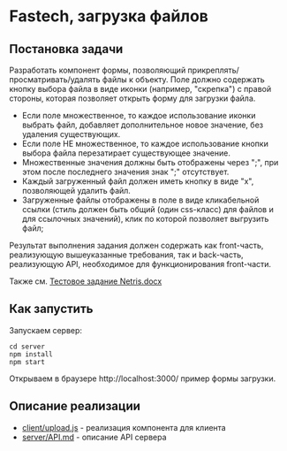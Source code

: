 # Fastech, загрузка файлов

## Постановка задачи

Разработать компонент формы, позволяющий прикреплять/просматривать/удалять файлы к объекту.
Поле должно содержать кнопку выбора файла в виде иконки (например, "скрепка") с правой стороны, которая позволяет открыть форму для загрузки файла.

- Если поле множественное, то каждое использование иконки выбрать файл, добавляет дополнительное новое значение, без удаления существующих.
- Если поле НЕ множественное, то каждое использование кнопки выбора файла перезатирает существующее значение.
- Множественные значения должны быть отображены через ";", при этом после последнего значения знак ";" отсутствует.
- Каждый загруженный файл должен иметь кнопку в виде "х", позволяющей удалить файл.
- Загруженные файлы отображены в поле в виде кликабельной ссылки (стиль должен быть общий (один css-класс) для файлов и для ссылочных значений), клик по которой позволяет выгрузить файл;

Результат выполнения задания должен содержать как front-часть, реализующую вышеуказанные требования, так и back-часть, реализующую API, необходимое для функционирования front-части. 

Также см. [Тестовое задание Netris.docx](Тестовое%20задание%20Netris.docx)


## Как запустить

Запускаем сервер:
```
cd server
npm install
npm start
```

Открываем в браузере http://localhost:3000/ пример формы загрузки.

## Описание реализации

- [client/upload.js](client/upload.js) - реализация компонента для клиента
- [server/API.md](server/API.md) - описание API сервера
